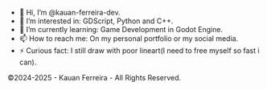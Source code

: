 - 👋 Hi, I’m @kauan-ferreira-dev.
- 👀 I’m interested in: GDScript, Python and C++.
- 🌱 I’m currently learning: Game Development in Godot Engine.
- 📫 How to reach me: On my personal portfolio or my social media.
- ⚡ Curious fact: I still draw with poor lineart(I need to free myself so fast i can).

©2024-2025 - Kauan Ferreira - All Rights Reserved.
